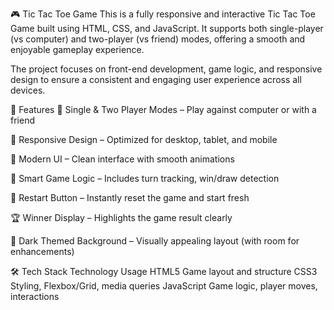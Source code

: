 🎮 Tic Tac Toe Game
This is a fully responsive and interactive Tic Tac Toe Game built using HTML, CSS, and JavaScript. It supports both single-player (vs computer) and two-player (vs friend) modes, offering a smooth and enjoyable gameplay experience.

The project focuses on front-end development, game logic, and responsive design to ensure a consistent and engaging user experience across all devices.

🚀 Features
🤖 Single & Two Player Modes – Play against computer or with a friend

📱 Responsive Design – Optimized for desktop, tablet, and mobile

🎨 Modern UI – Clean interface with smooth animations

🧠 Smart Game Logic – Includes turn tracking, win/draw detection

🔁 Restart Button – Instantly reset the game and start fresh

🏆 Winner Display – Highlights the game result clearly

🌙 Dark Themed Background – Visually appealing layout (with room for enhancements)

🛠️ Tech Stack
Technology	Usage
HTML5	Game layout and structure
CSS3	Styling, Flexbox/Grid, media queries
JavaScript	Game logic, player moves, interactions
